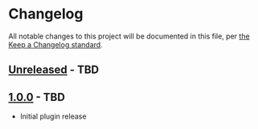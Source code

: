 # Changelog

All notable changes to this project will be documented in this file, per [the Keep a Changelog standard](http://keepachangelog.com/).

## [Unreleased] - TBD

## [1.0.0] - TBD
- Initial plugin release

[Unreleased]: https://github.com/10up/insert-special-characters/compare/1.0.0...master
[1.0.0]: https://github.com/10up/insert-special-characters/releases/tag/1.0.0

